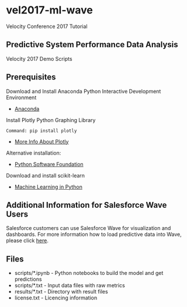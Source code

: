 # vel2017-ml-wave
Velocity Conference 2017 Tutorial

## Predictive System Performance Data Analysis
Velocity 2017 Demo Scripts

## Prerequisites

Download and Install Anaconda Python Interactive Development Environment

* [Anaconda](https://www.continuum.io)

Install Plotly Python Graphing Library

``Command: pip install plotly``

* [More Info About Plotly](https://plot.ly/python/)

Alternative installation:

* [Python Software Foundation](https://www.python.org)

Download and install scikit-learn

* [Machine Learning in Python](http://scikit-learn.org)

## Additional Information for Salesforce Wave Users

Salesforce customers can use Salesforce Wave for visualization and dashboards. For more information how to load predictive data into Wave, please click [here](https://github.com/sfperfdemo/df2016-ml-wave).

## Files
* scripts/*.ipynb - Python notebooks to build the model and get predictions
* scripts/*.txt - Input data files with raw metrics
* results/*.txt - Directory with result files
* license.txt - Licencing information
